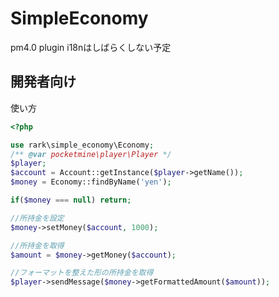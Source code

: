 # SimpleEconomy

pm4.0 plugin
i18nはしばらくしない予定


## 開発者向け
使い方
```php
<?php

use rark\simple_economy\Economy;
/** @var pocketmine\player\Player */
$player;
$account = Account::getInstance($player->getName());
$money = Economy::findByName('yen');

if($money === null) return;

//所持金を設定
$money->setMoney($account, 1000);

//所持金を取得
$amount = $money->getMoney($account);

//フォーマットを整えた形の所持金を取得
$player->sendMessage($money->getFormattedAmount($amount));

```